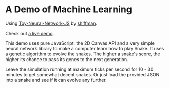 # A Demo of Machine Learning

Using [Toy-Neural-Network-JS](https://github.com/CodingTrain/Toy-Neural-Network-JS)
by [shiffman](https://github.com/shiffman).

Check out [a live demo](http://andreiziureaev.com/ml-demo).

This demo uses pure JavaScript, the 2D Canvas API and a very simple neural network library to make a computer learn how to play Snake. It uses a genetic algorithm to evolve the snakes. The higher a snake's score, the higher its chance to pass its genes to the next generation.

Leave the simulation running at maximum ticks per second for 10 - 30 minutes to get somewhat decent snakes. Or just load the provided JSON into a snake and see if it can evolve any further.

